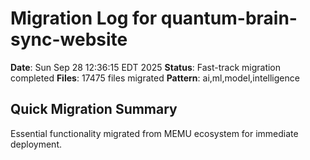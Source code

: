 # Migration Log for quantum-brain-sync-website

**Date**: Sun Sep 28 12:36:15 EDT 2025
**Status**: Fast-track migration completed
**Files**:    17475 files migrated
**Pattern**: ai,ml,model,intelligence

## Quick Migration Summary
Essential functionality migrated from MEMU ecosystem for immediate deployment.

